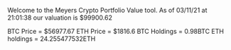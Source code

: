 Welcome to the Meyers Crypto Portfolio Value tool. 
As of 03/11/21 at 21:01:38 our valuation is $99900.62 

BTC Price = $56977.67
 ETH Price = $1816.6
BTC Holdings = 0.98BTC
 ETH holdings = 24.255477532ETH 
